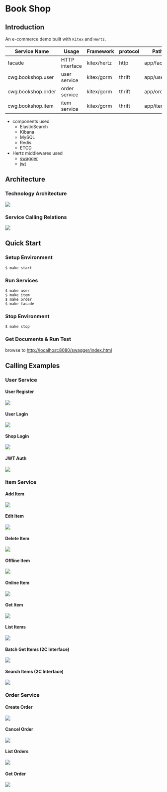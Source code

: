 # Book Shop

## Introduction
An e-commerce demo built with `Kitex` and `Hertz`.

| Service Name       | Usage          | Framework    | protocol | Path       | IDL              |
|--------------------|----------------|--------------|----------|------------|------------------|
| facade             | HTTP interface | kitex/hertz  | http     | app/facade |                  |
| cwg.bookshop.user  | user service   | kitex/gorm   | thrift   | app/user   | idl/user.thrift  |
| cwg.bookshop.order | order service  | kitex/gorm   | thrift   | app/order  | idl/order.thrift |
| cwg.bookshop.item  | item service   | kitex/gorm   | thrift   | app/item   | idl/item.thrift  |

* components used
  * ElasticSearch
  * Kibana
  * MySQL
  * Redis
  * ETCD
* Hertz middlewares used
  * [swagger](github.com/hertz-contrib/swagger)
  * [jwt](github.com/hertz-contrib/jwt)

## Architecture
### Technology Architecture
![](./pics/arch.png)
### Service Calling Relations
![](./pics/relation.png)
## Quick Start

### Setup Environment
```shell
$ make start
```

### Run Services
```shell
$ make user
$ make item
$ make order
$ make facade
```

### Stop Environment
```shell
$ make stop
```

### Get Documents & Run Test
browse to [http://localhost:8080/swagger/index.html](http://localhost:8080/swagger/index.html)

## Calling Examples
### User Service
#### User Register
![](./pics/register.png)
#### User Login
![](./pics/login.png)
#### Shop Login
![](./pics/shop_login.png)
#### JWT Auth
![](./pics/auth.png)
### Item Service
#### Add Item
![](./pics/item_add.png)
#### Edit Item
![](./pics/item_edit.png)
#### Delete Item
![](./pics/item_del.png)
#### Offline Item
![](./pics/item_offline.png)
#### Online Item
![](./pics/item_online.png)
#### Get Item
![](./pics/item_get.png)
#### List Items
![](./pics/item_list.png)
#### Batch Get Items (2C Interface)
![](./pics/item_2c_get.png)
#### Search Items (2C Interface)
![](./pics/item_search.png)
### Order Service
#### Create Order
![](./pics/order_create.png)
#### Cancel Order
![](./pics/order_cancel.png)
#### List Orders
![](./pics/order_list.png)
#### Get Order
![](./pics/order_get.png)
